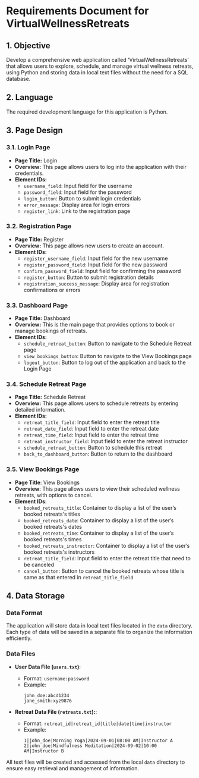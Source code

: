 # Requirements Document for VirtualWellnessRetreats

## 1. Objective
Develop a comprehensive web application called 'VirtualWellnessRetreats' that allows users to explore, schedule, and manage virtual wellness retreats, using Python and storing data in local text files without the need for a SQL database.

## 2. Language
The required development language for this application is Python.

## 3. Page Design

### 3.1. Login Page
- **Page Title:** Login
- **Overview:** This page allows users to log into the application with their credentials.
- **Element IDs:**
  - `username_field`: Input field for the username
  - `password_field`: Input field for the password
  - `login_button`: Button to submit login credentials
  - `error_message`: Display area for login errors
  - `register_link`: Link to the registration page

### 3.2. Registration Page
- **Page Title:** Register
- **Overview:** This page allows new users to create an account.
- **Element IDs:**
  - `register_username_field`: Input field for the new username
  - `register_password_field`: Input field for the new password
  - `confirm_password_field`: Input field for confirming the password
  - `register_button`: Button to submit registration details
  - `registration_success_message`: Display area for registration confirmations or errors

### 3.3. Dashboard Page
- **Page Title:** Dashboard
- **Overview:** This is the main page that provides options to book or manage bookings of retreats.
- **Element IDs:**
  - `schedule_retreat_button`: Button to navigate to the Schedule Retreat page
  - `view_bookings_button`: Button to navigate to the View Bookings page
  - `logout_button`: Button to log out of the application and back to the Login Page

### 3.4. Schedule Retreat Page
- **Page Title:** Schedule Retreat
- **Overview:** This page allows users to schedule retreats by entering detailed information.
- **Element IDs:**
  - `retreat_title_field`: Input field to enter the retreat title
  - `retreat_date_field`: Input field to enter the retreat date
  - `retreat_time_field`: Input field to enter the retreat time
  - `retreat_instructor_field`: Input field to enter the retreat instructor
  - `schedule_retreat_button`: Button to schedule this retreat
  - `back_to_dashboard_button`: Button to return to the dashboard

### 3.5. View Bookings Page
- **Page Title**: View Bookings
- **Overview**: This page allows users to view their scheduled wellness retreats, with options to cancel.
- **Element IDs**:
  - `booked_retreats_title`: Container to display a list of the user’s booked retreats's titles
  - `booked_retreats_date`: Container to display a list of the user’s booked retreats's dates
  - `booked_retreats_time`: Container to display a list of the user’s booked retreats's times
  - `booked_retreats_instructor`: Container to display a list of the user’s booked retreats's instructors
  - `retreat_title_field`: Input field to enter the retreat title that need to be canceled
  - `cancel_button`: Button to cancel the booked retreats whose title is same as that entered in `retreat_title_field`

## 4. Data Storage

### Data Format
The application will store data in local text files located in the `data` directory. Each type of data will be saved in a separate file to organize the information efficiently.

### Data Files
- **User Data File (`users.txt`)**:
  - Format: `username:password`
  - Example:
    ```
    john_doe:abcd1234
    jane_smith:xyz9876
    ```

- **Retreat Data File (`retreats.txt`):**:
  - Format: `retreat_id|retreat_id|title|date|time|instructor`
  - Example:
    ```
    1|john_doe|Morning Yoga|2024-09-01|08:00 AM|Instructor A
    2|john_doe|Mindfulness Meditation|2024-09-02|10:00 AM|Instructor B
    ```

All text files will be created and accessed from the local `data` directory to ensure easy retrieval and management of information.
